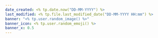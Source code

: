 ```yaml
---
date_created: <% tp.date.now("DD-MM-YYYY") %>
last_modified: <% tp.file.last_modified_date("DD-MM-YYYY HH:mm") %>
banner: "<% tp.user.random_image() %>"
banner_icon: <% tp.user.random_emoji() %>
banner_x: 0.5
---
```

